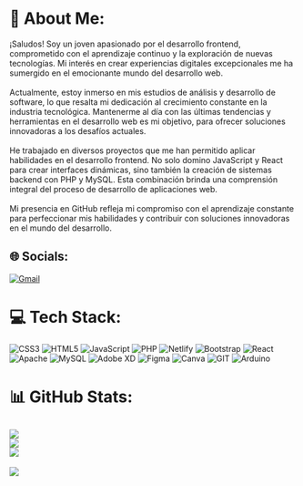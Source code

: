 # 💫 About Me:
¡Saludos! Soy un joven apasionado por el desarrollo frontend, comprometido con el aprendizaje continuo y la exploración de nuevas tecnologías. Mi interés en crear experiencias digitales excepcionales me ha sumergido en el emocionante mundo del desarrollo web.<br><br>Actualmente, estoy inmerso en mis estudios de análisis y desarrollo de software, lo que resalta mi dedicación al crecimiento constante en la industria tecnológica. Mantenerme al día con las últimas tendencias y herramientas en el desarrollo web es mi objetivo, para ofrecer soluciones innovadoras a los desafíos actuales.<br><br>He trabajado en diversos proyectos que me han permitido aplicar habilidades en el desarrollo frontend. No solo domino JavaScript y React para crear interfaces dinámicas, sino también la creación de sistemas backend con PHP y MySQL. Esta combinación brinda una comprensión integral del proceso de desarrollo de aplicaciones web.<br><br>Mi presencia en GitHub refleja mi compromiso con el aprendizaje constante para perfeccionar mis habilidades y contribuir con soluciones innovadoras en el mundo del desarrollo.


## 🌐 Socials:
[![Gmail](https://img.shields.io/badge/Gmail-%23D14836.svg?logo=Gmail&logoColor=white)](mailto:ospinacristian0219@gmail.com)

# 💻 Tech Stack:
![CSS3](https://img.shields.io/badge/css3-%231572B6.svg?style=for-the-badge&logo=css3&logoColor=white) ![HTML5](https://img.shields.io/badge/html5-%23E34F26.svg?style=for-the-badge&logo=html5&logoColor=white) ![JavaScript](https://img.shields.io/badge/javascript-%23323330.svg?style=for-the-badge&logo=javascript&logoColor=%23F7DF1E) ![PHP](https://img.shields.io/badge/php-%23777BB4.svg?style=for-the-badge&logo=php&logoColor=white) ![Netlify](https://img.shields.io/badge/netlify-%23000000.svg?style=for-the-badge&logo=netlify&logoColor=#00C7B7) ![Bootstrap](https://img.shields.io/badge/bootstrap-%23563D7C.svg?style=for-the-badge&logo=bootstrap&logoColor=white) ![React](https://img.shields.io/badge/react-%2320232a.svg?style=for-the-badge&logo=react&logoColor=%2361DAFB) ![Apache](https://img.shields.io/badge/apache-%23D42029.svg?style=for-the-badge&logo=apache&logoColor=white) ![MySQL](https://img.shields.io/badge/mysql-%2300f.svg?style=for-the-badge&logo=mysql&logoColor=white) ![Adobe XD](https://img.shields.io/badge/Adobe%20XD-470137?style=for-the-badge&logo=Adobe%20XD&logoColor=#FF61F6) 	![Figma](https://img.shields.io/badge/figma-%23F24E1E.svg?style=for-the-badge&logo=figma&logoColor=white) ![Canva](https://img.shields.io/badge/Canva-%2300C4CC.svg?style=for-the-badge&logo=Canva&logoColor=white) ![GIT](https://img.shields.io/badge/Git-fc6d26?style=for-the-badge&logo=git&logoColor=white) ![Arduino](https://img.shields.io/badge/-Arduino-00979D?style=for-the-badge&logo=Arduino&logoColor=white)
# 📊 GitHub Stats:
![](https://github-readme-stats.vercel.app/api?username=Cristian910&theme=tokyonight&hide_border=false&include_all_commits=false&count_private=false)<br/>
![](https://github-readme-streak-stats.herokuapp.com/?user=Cristian910&theme=tokyonight&hide_border=false)<br/>
![](https://github-readme-stats.vercel.app/api/top-langs/?username=Cristian910&theme=tokyonight&hide_border=false&include_all_commits=false&count_private=false&layout=compact)
---
[![](https://visitcount.itsvg.in/api?id=Cristian910&icon=8&color=1)](https://visitcount.itsvg.in)

<!-- Proudly created with GPRM ( https://gprm.itsvg.in ) -->
